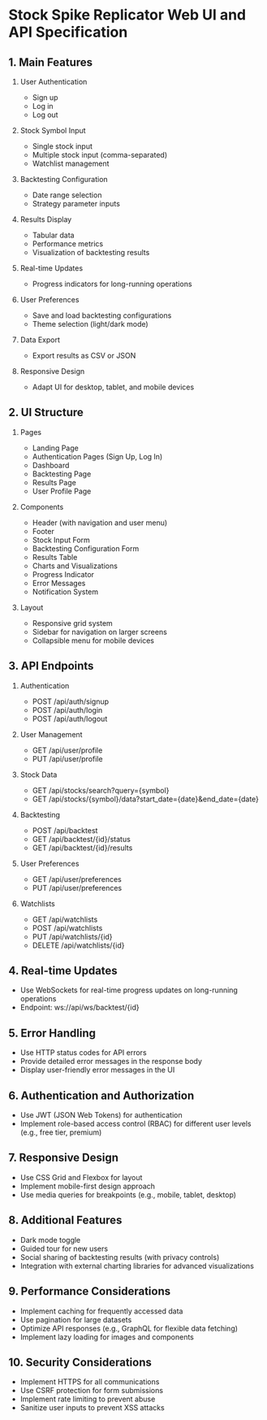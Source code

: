 # Stock Spike Replicator Web UI and API Specification

## 1. Main Features

1. User Authentication
   - Sign up
   - Log in
   - Log out

2. Stock Symbol Input
   - Single stock input
   - Multiple stock input (comma-separated)
   - Watchlist management

3. Backtesting Configuration
   - Date range selection
   - Strategy parameter inputs

4. Results Display
   - Tabular data
   - Performance metrics
   - Visualization of backtesting results

5. Real-time Updates
   - Progress indicators for long-running operations

6. User Preferences
   - Save and load backtesting configurations
   - Theme selection (light/dark mode)

7. Data Export
   - Export results as CSV or JSON

8. Responsive Design
   - Adapt UI for desktop, tablet, and mobile devices

## 2. UI Structure

1. Pages
   - Landing Page
   - Authentication Pages (Sign Up, Log In)
   - Dashboard
   - Backtesting Page
   - Results Page
   - User Profile Page

2. Components
   - Header (with navigation and user menu)
   - Footer
   - Stock Input Form
   - Backtesting Configuration Form
   - Results Table
   - Charts and Visualizations
   - Progress Indicator
   - Error Messages
   - Notification System

3. Layout
   - Responsive grid system
   - Sidebar for navigation on larger screens
   - Collapsible menu for mobile devices

## 3. API Endpoints

1. Authentication
   - POST /api/auth/signup
   - POST /api/auth/login
   - POST /api/auth/logout

2. User Management
   - GET /api/user/profile
   - PUT /api/user/profile

3. Stock Data
   - GET /api/stocks/search?query={symbol}
   - GET /api/stocks/{symbol}/data?start_date={date}&end_date={date}

4. Backtesting
   - POST /api/backtest
   - GET /api/backtest/{id}/status
   - GET /api/backtest/{id}/results

5. User Preferences
   - GET /api/user/preferences
   - PUT /api/user/preferences

6. Watchlists
   - GET /api/watchlists
   - POST /api/watchlists
   - PUT /api/watchlists/{id}
   - DELETE /api/watchlists/{id}

## 4. Real-time Updates

- Use WebSockets for real-time progress updates on long-running operations
- Endpoint: ws://api/ws/backtest/{id}

## 5. Error Handling

- Use HTTP status codes for API errors
- Provide detailed error messages in the response body
- Display user-friendly error messages in the UI

## 6. Authentication and Authorization

- Use JWT (JSON Web Tokens) for authentication
- Implement role-based access control (RBAC) for different user levels (e.g., free tier, premium)

## 7. Responsive Design

- Use CSS Grid and Flexbox for layout
- Implement mobile-first design approach
- Use media queries for breakpoints (e.g., mobile, tablet, desktop)

## 8. Additional Features

- Dark mode toggle
- Guided tour for new users
- Social sharing of backtesting results (with privacy controls)
- Integration with external charting libraries for advanced visualizations

## 9. Performance Considerations

- Implement caching for frequently accessed data
- Use pagination for large datasets
- Optimize API responses (e.g., GraphQL for flexible data fetching)
- Implement lazy loading for images and components

## 10. Security Considerations

- Implement HTTPS for all communications
- Use CSRF protection for form submissions
- Implement rate limiting to prevent abuse
- Sanitize user inputs to prevent XSS attacks